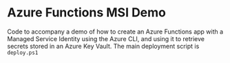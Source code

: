 # Azure Functions MSI Demo

Code to accompany a demo of how to create an Azure Functions app with a Managed Service Identity using the Azure CLI, and using it to retrieve secrets stored in an Azure Key Vault. The main deployment script is `deploy.ps1`